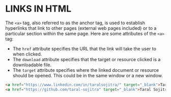 # LINKS IN HTML

The `<a>` tag, also referred to as the anchor tag, is used to establish hyperlinks that link to other pages (external web pages included) or to a particular section within the same page. Here are some attributes of the `<a>` tag:

- The `href` attribute specifies the URL that the link will take the user to when clicked.
- The `download` attribute specifies that the target or resource clicked is a downloadable file.
- The `target` attribute specifies where the linked document or resource should be opened. This could be in the same window or a new window.

```html
<a href="https://www.linkedin.com/in/taralsojitra/" target="_blank">Taral Sojitra Linkedin</a>
<a href="https://github.com/taral-sojitra" target="_blank">Taral Sojitra Git Hub</a>